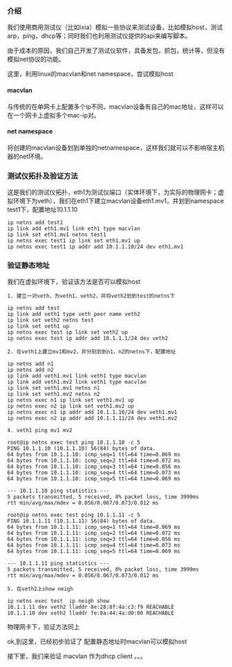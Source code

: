 ### 介绍

我们使用商用测试仪（比如ixia）模拟一些协议来测试设备，比如模拟host，测试arp，ping，dhcp等；同时我们也利用测试仪提供的api来编写脚本。
    
由于成本的原因，我们自己开发了测试仪软件，具备发包，抓包，统计等，但没有模拟net协议的功能。
    
这里，利用linux的macvlan和net namespace，尝试模拟host


#### macvlan

与传统的在单网卡上配置多个ip不同，macvlan设备有自己的mac地址，这样可以在一个网卡上虚拟多个mac-ip对。
    
    
#### net namespace

将创建的macvlan设备划到单独的netnamespace，这样我们就可以不影响宿主机器的net环境。
    
### 测试仪拓扑及验证方法

这是我们的测试仪拓扑，eth1为测试仪端口（实体环境下，为实际的物理网卡；虚拟环境下为veth），我们在eth1下建立macvlan设备eth1.mv1，并划到namespace test1下，配置地址10.1.1.10

```shell
ip netns add test1
ip link add eth1.mv1 link eth1 type macvlan
ip link set eth1.mv1 netns test1
ip netns exec test1 ip link set eth1.mv1 up
ip netns exec test1 ip addr add 10.1.1.10/24 dev eth1.mv1
```

### 验证静态地址 

  我们在虚拟环境下，验证该方法是否可以模拟host
    
    1. 建立一对veth，为veth1，veth2，并将veth2划到test的netns下
```shell
ip netns add test
ip link add veth1 type veth peer name veth2
ip link set veth2 netns test
ip link set veth1 up
ip netns exec test ip link set veth2 up
ip netns exec test ip addr add 10.1.1.1/24 dev veth2 
```
    2. 在veth1上建立mv1和mv2，并分别划到n1，n2的netns下，配置地址
```
ip netns add n1
ip netns add n2
ip link add veth1.mv1 link veth1 type macvlan
ip link add veth1.mv2 link veth1 type macvlan
ip link set veth1.mv1 netns n1
ip link set veth1.mv2 netns n2
ip netns exec n1 ip link set veth1.mv1 up
ip netns exec n2 ip link set veth1.mv2 up
ip netns exec n1 ip addr add 10.1.1.10/24 dev veth1.mv1
ip netns exec n2 ip addr add 10.1.1.11/24 dev veth1.mv2
```
    4. veth1 ping mv1 mv2
```shell
root@ip netns exec test ping 10.1.1.10 -c 5
PING 10.1.1.10 (10.1.1.10) 56(84) bytes of data.
64 bytes from 10.1.1.10: icmp_seq=1 ttl=64 time=0.069 ms
64 bytes from 10.1.1.10: icmp_seq=2 ttl=64 time=0.072 ms
64 bytes from 10.1.1.10: icmp_seq=3 ttl=64 time=0.056 ms
64 bytes from 10.1.1.10: icmp_seq=4 ttl=64 time=0.073 ms
64 bytes from 10.1.1.10: icmp_seq=5 ttl=64 time=0.069 ms

--- 10.1.1.10 ping statistics ---
5 packets transmitted, 5 received, 0% packet loss, time 3999ms
rtt min/avg/max/mdev = 0.056/0.067/0.073/0.012 ms

root@ip netns exec test ping 10.1.1.11 -c 5
PING 10.1.1.11 (10.1.1.11) 56(84) bytes of data.
64 bytes from 10.1.1.11: icmp_seq=1 ttl=64 time=0.069 ms
64 bytes from 10.1.1.11: icmp_seq=2 ttl=64 time=0.072 ms
64 bytes from 10.1.1.11: icmp_seq=3 ttl=64 time=0.056 ms
64 bytes from 10.1.1.11: icmp_seq=4 ttl=64 time=0.073 ms
64 bytes from 10.1.1.11: icmp_seq=5 ttl=64 time=0.069 ms

--- 10.1.1.11 ping statistics ---
5 packets transmitted, 5 received, 0% packet loss, time 3999ms
rtt min/avg/max/mdev = 0.056/0.067/0.073/0.012 ms
```
    5. 在veth2上show neigh
```shell
ip netns exec test  ip neigh show
10.1.1.11 dev veth2 lladdr 8e:28:8f:4a:c3:f9 REACHABLE
10.1.1.10 dev veth2 lladdr fe:8a:44:4a:d0:00 REACHABLE
```
    
  物理网卡下，验证方法同上
  
  ok,到这里，已经初步验证了 配置静态地址时macvlan可以模拟host
  
  接下里，我们来验证 macvlan 作为dhcp client 。。。
    
